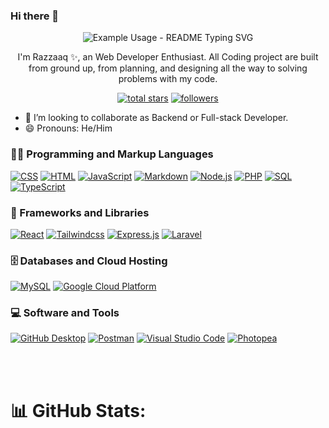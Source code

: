 ### Hi there 👋

<p align="center">
  <img  src="https://readme-typing-svg.demolab.com/?lines=Welcome+to+my+github+profile!;My+name+is+Razzaaq+✨;An+Backend+Enthusiast+👨‍💻 ;An+Full-stack+Enthusiast+👨‍💻!&font=Fira%20Code&center=true&width=380&height=60&duration=4000&pause=1000" alt="Example Usage - README Typing SVG">
</p>

<p align="center"> I'm Razzaaq ✨, an Web Developer Enthusiast. All Coding project are built from ground up, from planning, and designing all the way to solving problems with my code.

</p>

<p align="center">
  <!-- <a href="https://www.youtube.com/c/DevProTips?sub_confirmation=1">
    <img alt="youtube subscribers" title="Subscribe to my YouTube channel" src="https://freshidea.com/jonah/app/youtube-stats-badges/subscribers-badge.php"/></a>
  <a href="https://www.youtube.com/c/DevProTips">
    <img alt="youtube views" title="YouTube views" src="https://freshidea.com/jonah/app/youtube-stats-badges/view-count-badge.php"/></a>  -->
  <a href="https://github.com/RazzaaqZul?tab=repositories&sort=stargazers">
    <img alt="total stars" title="Total stars on GitHub" src="https://custom-icon-badges.demolab.com/github/stars/RazzaaqZul?color=55960c&style=for-the-badge&labelColor=488207&logo=star"/></a>
  <a href="https://github.com/RazzaaqZul?tab=followers">
    <img alt="followers" title="Follow me on Github" src="https://custom-icon-badges.demolab.com/github/followers/RazzaaqZul?color=236ad3&labelColor=1155ba&style=for-the-badge&logo=person-add&label=Follow&logoColor=white"/></a>
  <!-- <a href="https://github.com/DenverCoder1/Simple-View-Counter">
    <img alt="views" title="GitHub profile views" src="https://freshidea.com/jonah/app/DenverCoder1-profile-views"/></a>
</p> -->

<!--
- 🔭 I’m currently working on ...
- 🌱 I’m currently learning -->

- 👯 I’m looking to collaborate as Backend or Full-stack Developer.
- 😄 Pronouns: He/Him
  <!-- - 📫 How to reach me: ... -->
  <!-- - 🤔 I’m looking for help with ...
- 💬 Ask me about ... -->
  <!-- - ⚡ Fun fact: ...
    ✨ -->

<h3 >👨‍💻 Programming and Markup Languages </h3>
 <p>
      <a href="#"><img alt="CSS" src="https://img.shields.io/badge/CSS-1572B6.svg?logo=css3&logoColor=white"></a>
      <a href="#"><img alt="HTML" src="https://img.shields.io/badge/HTML-E34F26.svg?logo=html5&logoColor=white"></a>
      <a href="#"><img alt="JavaScript" src="https://img.shields.io/badge/JavaScript-F7DF1E.svg?logo=javascript&logoColor=black"></a>
      <a href="#"><img alt="Markdown" src="https://img.shields.io/badge/Markdown-000000.svg?logo=markdown&logoColor=white"></a>
      <a href="#"><img alt="Node.js" src="https://img.shields.io/badge/Node.js-43853D.svg?logo=node.js&logoColor=white"></a>
      <a href="#"><img alt="PHP" src="https://img.shields.io/badge/PHP-777BB4.svg?logo=php&logoColor=white"></a>
      <!-- <a href="https://github.com/search?q=user%3ADenverCoder1+language%3Apython"><img alt="Python" src="https://img.shields.io/badge/Python-14354C.svg?logo=python&logoColor=white"></a> -->
      <a href="#"><img alt="SQL" src="https://custom-icon-badges.demolab.com/badge/SQL-025E8C.svg?logo=database&logoColor=white"></a>
      <a href="#"><img alt="TypeScript" src="https://img.shields.io/badge/TypeScript-007ACC.svg?logo=typescript&logoColor=white"></a>
   
    
  </p>

<h3>🧰 Frameworks and Libraries </h3>

<p>
    <a href="#"><img  alt="React" src="https://img.shields.io/badge/React-20232a.svg?logo=react&logoColor=%2361DAFB"></a>
    <a href="#"><img  alt="Tailwindcss" src="https://img.shields.io/badge/TailwindCSS-27745c.svg?logo=tailwindcss"></a>
    <a href="#"><img alt="Express.js" src="https://img.shields.io/badge/Express.js-404d59.svg?logo=express&logoColor=white"></a>
     <a href="#"><img alt="Laravel" src="https://img.shields.io/badge/Laravel-FF2D20.svg?logo=laravel&logoColor=white"></a>
   
</p>

<h3>🗄️ Databases and Cloud Hosting</h3>

<p>
<!--          <a href="#"><img alt="MongoDB" src ="https://img.shields.io/badge/MongoDB-4ea94b.svg?logo=mongodb&logoColor=white"></a> -->
         <a href="#"><img alt="MySQL" src="https://img.shields.io/badge/MySQL-00f.svg?logo=mysql&logoColor=white"></a>
         <a href="#"><img alt="Google Cloud Platform" src="https://img.shields.io/badge/Google%20Cloud%20Platform-4285F4.svg?logo=google-cloud&logoColor=white"></a>

         
</p>

 <h3>💻 Software and Tools</h3>
 <p> 
    <a href="#"><img alt="GitHub Desktop" src="https://img.shields.io/badge/GitHub%20Desktop-8034A9.svg?logo=github&logoColor=white"></a>
    <a href="#"><img alt="Postman" src="https://img.shields.io/badge/Postman-FF6C37?logo=postman&logoColor=white"></a>
    <a href="#"><img alt="Visual Studio Code" src="https://img.shields.io/badge/Visual%20Studio%20Code-0078d7.svg?logo=visual-studio-code&logoColor=white"></a>
    <a href="#"><img alt="Photopea" src="https://img.shields.io/badge/Figma-18A497?logo=figma&logoColor=white"></a>
 </p>
<!-- Social badges section -->
<!-- Badges with custom icons - https://github.com/DenverCoder1/custom-icon-badges -->
<!-- View counter - https://github.com/DenverCoder1/Simple-View-Counter -->

<br/>
<br/>

# 📊 GitHub Stats:

<p align="center">
<img src="https://github-readme-stats.vercel.app/api?username=RazzaaqZul&theme=dark&hide_border=false&include_all_commits=true&count_private=false" alt=""/> <br/><br/>
<img src="https://github-readme-streak-stats.herokuapp.com/?user=RazzaaqZul&theme=dark&hide_border=false" alt=""/> <br/><br/>
<img src="https://github-readme-stats.vercel.app/api/top-langs/?username=RazzaaqZul&theme=dark&hide_border=false&include_all_commits=true&count_private=false&layout=compact" alt=""/>

</p>
